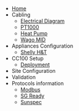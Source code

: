 - [Home](/)
- Cabling
    - [Electrical Diagram](1_cabling/diagram)
    - [PT1000](1_cabling/pt1000)
    - [Heat Pump](1_cabling/hp)
    - [Wago MID](1_cabling/wagomid)
- Appliances Configuration
    - [Shelly H&T](2_app_conf/shelly)
- CC100 Setup
    - [Deployment](3_cc100/deployment)
- Site Configuration
- Validation
- Protocols information
    - [Modbus](6_technical/modbus)
    - [SG Ready](6_technical/sgready)
    - [Sunspec](6_technical/sunspec)
